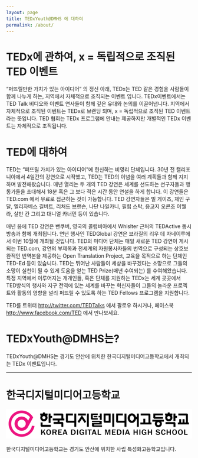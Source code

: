 ```yaml
---
layout: page
title: TEDxYouth@DMHS 에 대하여
permalink: /about/
---
```


# TEDx에 관하여, x = 독립적으로 조직된 TED 이벤트
“퍼뜨릴만한 가치가 있는 아이디어” 의 정신 아래, TEDx는 TED 같은 경험을 사람들이 함께 나누게 하는, 지역에서 자체적으로 조직되는 이벤트 입니다. TEDx이벤트에서는 TED Talk 비디오와 이벤트 연사들이 함께 깊은 유대와 논의를 이끌어냅니다. 지역에서 자체적으로 조직된 이벤트는 TEDx로 브랜딩 되며, x = 독립적으로 조직된 TED 이벤트라는 뜻입니다. TED 협회는 TEDx 프로그램에 안내는 제공하지만 개별적인 TEDx 이벤트는 자체적으로 조직됩니다. 

# TED에 대하여
TED는 “퍼뜨릴 가치가 있는 아이디어”에 헌신하는 비영리 단체입니다. 30년 전 캘리포니아에서 4일간의 강연으로 시작했고, TED는 TED의 이념을 여러 계획들과 함께 지지하며 발전해왔습니다. 매년 열리는 두 개의 TED 강연은 세계를 선도하는 선구자들과 행동가들을 초대해서 18분 혹은 그 보다 적은 시간 동안 연설을 하게 합니다. 이 강연들은 TED.com 에서 무료로 접근하는 것이 가능합니다. TED 강연자들은 빌 게이츠, 제인 구달, 엘리자베스 길버트, 리처드 브랜슨, 나단 나일카니, 필립 스탁, 응고지 오콘조 이웰라, 살만 칸 그리고 대니얼 카너먼 등이 있습니다.

매년 봄에 TED 강연은 밴쿠버, 영국의 콜럼비아에서 Whislter 근처의 TEDActive 동시 방송과 함께 개최됩니다. 연년 행사인 TEDGlobal 강연은 브라질의 리우 데 자네이루에서 이번 10월에 개최될 것입니다. TED의 미디어 단체는 매일 새로운 TED 강연이 게시되는 TED.com, 강연의 부제목과 전세계의 자원봉사자들의 번역으로 구성되는 상호보완적인 번역본을 제공하는 Open Translation Project, 교육을 목적으로 하는 단체인 TED-Ed 등이 있습니다. TED는 뛰어난 사람들이 세상을 바꾸겠다는 소망으로 그들의 소망이 실천이 될 수 있게 도움을 얻는 TED Prize(매년 수여되는) 를 수여해왔습니다. 특정 지역에서 이루어지는 개개인들, 혹은 단체를 지원하는 TEDx는 세계 곳곳에서 TED방식의 행사와 지구 전역에 있는 세계를 바꾸는 혁신자들이 그들의 놀라운 프로젝트와 활동의 영향을 널리 퍼뜨릴 수 있도록 하는 TED Fellows 프로그램을 지원합니다.

TED를 트위터 http://twitter.com/TEDTalks 에서 팔로우 하시거나, 페이스북 http://www.facebook.com/TED 에서 만나보세요.

# TEDxYouth@DMHS는?

TEDxYouth@DMHS는 경기도 안산에 위치한 한국디지털미디어고등학교에서 개최되는 TEDx 이벤트입니다. 

---

# 한국디지털미디어고등학교

![](/assets/images/dimigo-logo.svg)

한국디지털미디어고등학교는 경기도 안산에 위치한 사립 특성화고등학교입니다.